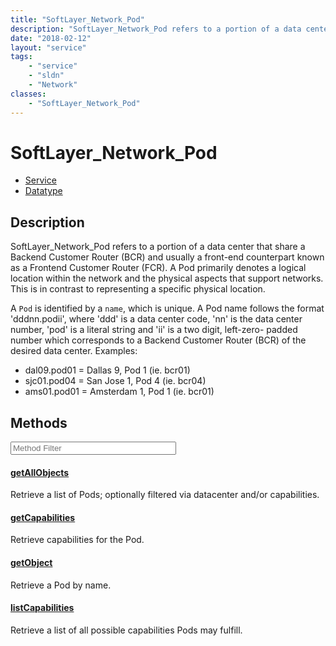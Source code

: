```yaml
---
title: "SoftLayer_Network_Pod"
description: "SoftLayer_Network_Pod refers to a portion of a data center that share a Backend Customer Router (BCR) and usually a fron... "
date: "2018-02-12"
layout: "service"
tags:
    - "service"
    - "sldn"
    - "Network"
classes:
    - "SoftLayer_Network_Pod"
---
```

# SoftLayer_Network_Pod
<div id='service-datatype'>
    <ul id='sldn-reference-tabs'>
    <li id='service'> <a href='/reference/services/SoftLayer_Network_Pod' >Service</a></li>    <li id='datatype'> <a href='/reference/datatypes/SoftLayer_Network_Pod' >Datatype</a></li>
    </ul>
</div>

## Description
SoftLayer_Network_Pod refers to a portion of a data center that share a Backend Customer Router (BCR) and usually a front-end counterpart known as a Frontend Customer Router (FCR). A Pod primarily denotes a logical location within the network and the physical aspects that support networks. This is in contrast to representing a specific physical location. 

A ``Pod`` is identified by a ``name``, which is unique. A Pod name follows the format 'dddnn.podii', where 'ddd' is a data center code, 'nn' is the data center number, 'pod' is a literal string and 'ii' is a two digit, left-zero- padded number which corresponds to a Backend Customer Router (BCR) of the desired data center. Examples: <ul> <li>dal09.pod01 = Dallas 9, Pod 1 (ie. bcr01)</li> <li>sjc01.pod04 = San Jose 1, Pod 4 (ie. bcr04)</li> <li>ams01.pod01 = Amsterdam 1, Pod 1 (ie. bcr01)</li> </ul> 



        
<div id="properties" class="content service-content">

## Methods

<div class="view-filters">
    <div class="clearfix">
        <div class="search-input-box">
            <input placeholder="Method Filter" onkeyup="titleSearch(inputId='edit-combine', divId='method-div', elementClass='method-row')" 
                type="text" id="edit-combine" value="" size="30" maxlength="128" class="form-text">
        </div>
    </div>
</div>

<div id="method-div">

<div class="method-row">

#### [getAllObjects](/reference/services/SoftLayer_Network_Pod/getAllObjects)
Retrieve a list of Pods; optionally filtered via datacenter and/or capabilities.
</div>

<div class="method-row">

#### [getCapabilities](/reference/services/SoftLayer_Network_Pod/getCapabilities)
Retrieve capabilities for the Pod.
</div>

<div class="method-row">

#### [getObject](/reference/services/SoftLayer_Network_Pod/getObject)
Retrieve a Pod by name.
</div>

<div class="method-row">

#### [listCapabilities](/reference/services/SoftLayer_Network_Pod/listCapabilities)
Retrieve a list of all possible capabilities Pods may fulfill.
</div>
</div>

</div>


